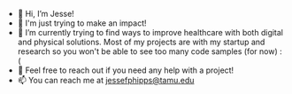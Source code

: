 - 👋 Hi, I’m Jesse!
- 👀 I'm just trying to make an impact!
- 🌱 I’m currently trying to find ways to improve healthcare with both digital and physical solutions. Most of my projects are with my startup and research so you won't be able to see too many code samples (for now) :(
- 💞️ Feel free to reach out if you need any help with a project! 
- 📫 You can reach me at jessefphipps@tamu.edu
